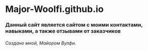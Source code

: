 # Major-Woolfi.github.io
### Данный сайт является сайтом с моими контактами, навыками, а также отзывами от заказчиков
###### Создано мной, Майором Вулфи.
